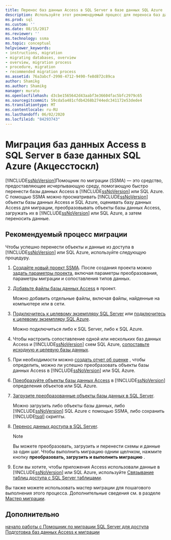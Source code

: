 ```yaml
---
title: Перенос баз данных Access в SQL Server в базе данных SQL Azure | Документация Майкрософт
description: Используйте этот рекомендуемый процесс для переноса баз данных Access в SQL Server или базу данных SQL Azure с помощью Помощник по миграции SQL Server (SSMA).
ms.prod: sql
ms.custom: ''
ms.date: 08/15/2017
ms.reviewer: ''
ms.technology: ssma
ms.topic: conceptual
helpviewer_keywords:
- instructions, migration
- migrating databases, overview
- overview, migration process
- procedure, migration
- recommended migration process
ms.assetid: 76a3abcf-2998-4712-9490-fe8d872c89ca
author: Shamikg
ms.author: Shamikg
manager: murato
ms.openlocfilehash: d3cbe1565642d43aabf3e36604fac5bfc2979c65
ms.sourcegitcommit: 59cda5a481cfdb4268b2744edc341172e53dede4
ms.translationtype: MT
ms.contentlocale: ru-RU
ms.lasthandoff: 06/02/2020
ms.locfileid: "84293743"
---
```

# <a name="migrating-access-databases-to-sql-server---azure-sql-db-accesstosql"></a>Миграция баз данных Access в SQL Server в базе данных SQL Azure (Акцесстоскл)
[!INCLUDE[ssNoVersion](../../includes/ssnoversion-md.md)]Помощник по миграции (SSMA) — это средство, предоставляющее исчерпывающую среду, помогающую быстро перенести базы данных Access в [!INCLUDE[ssNoVersion](../../includes/ssnoversion-md.md)] или SQL Azure. С помощью SSMA можно просматривать [!INCLUDE[ssNoVersion](../../includes/ssnoversion-md.md)] объекты базы данных Access и SQL Azure, оценивать базу данных Access для миграции, преобразовывать объекты базы данных Access, загружать их в [!INCLUDE[ssNoVersion](../../includes/ssnoversion-md.md)] или SQL Azure, а затем переносить данные.  
  
## <a name="recommended-migration-process"></a>Рекомендуемый процесс миграции  
Чтобы успешно перенести объекты и данные из доступа в [!INCLUDE[ssNoVersion](../../includes/ssnoversion-md.md)] или SQL Azure, используйте следующую процедуру.  
  
1.  [Создайте новый проект SSMA](creating-and-managing-projects-accesstosql.md). После создания проекта можно [задать параметры проекта](setting-conversion-and-migration-options-accesstosql.md), включая параметры преобразования, параметры миграции и сопоставления типов данных.  
  
2.  [Добавьте файлы базы данных Access](adding-and-removing-access-database-files-accesstosql.md) в проект.  
  
    Можно добавить отдельные файлы, включая файлы, найденные на компьютере или в сети.  
  
3.  [Подключитесь к целевому экземпляру SQL Server](connecting-to-sql-server-accesstosql.md) или [подключитесь к целевому экземпляру SQL Azure](connecting-to-azure-sql-db-accesstosql.md).  
  
    Можно подключиться либо к SQL Server, либо к SQL Azure.  
  
4.  Чтобы настроить сопоставление одной или нескольких баз данных Access и [!INCLUDE[ssNoVersion](../../includes/ssnoversion-md.md)] схем SQL Azure, [сопоставьте исходную и целевую базы данных](mapping-source-and-target-databases-accesstosql.md).  
  
5.  При необходимости можно [создать отчет об оценке](assessing-access-database-objects-for-conversion-accesstosql.md) , чтобы определить, можно ли успешно преобразовать объекты базы данных Access в [!INCLUDE[ssNoVersion](../../includes/ssnoversion-md.md)] или SQL Azure.  
  
6.  [Преобразуйте объекты базы данных Access](converting-access-database-objects-accesstosql.md) в [!INCLUDE[ssNoVersion](../../includes/ssnoversion-md.md)] определения объектов или SQL Azure.  
  
7.  [Загрузите преобразованные объекты базы данных в SQL Server](loading-converted-database-objects-into-sql-server-accesstosql.md).  
  
    Можно загрузить либо объекты базы данных, либо [!INCLUDE[ssNoVersion](../../includes/ssnoversion-md.md)] SQL Azure с помощью SSMA, либо сохранить [!INCLUDE[tsql](../../includes/tsql-md.md)] скрипты.  
  
8.  [Перенос данных доступа в SQL Server](migrating-access-data-into-sql-server-azure-sql-db-accesstosql.md).  
  
    > [!NOTE]  
    > Вы можете преобразовать, загрузить и перенести схемы и данные за один шаг. Чтобы выполнить миграцию одним щелчком, нажмите кнопку **преобразовать, загрузить и выполнить миграцию** .  
  
9. Если вы хотите, чтобы приложения Access использовали данные в [!INCLUDE[ssNoVersion](../../includes/ssnoversion-md.md)] или SQL Azure, используйте [Связывание таблиц доступа с SQL Server таблицами](linking-access-applications-to-sql-server-azure-sql-db-accesstosql.md).  
  
Вы также можете использовать мастер миграции для пошагового выполнения этого процесса. Дополнительные сведения см. в разделе [Мастер миграции](migration-wizard-accesstosql.md).  
  
## <a name="see-also"></a>Дополнительно  
[начало работы с Помощник по миграции SQL Server для доступа](getting-started-with-sql-server-migration-assistant-for-access-accesstosql.md)  
[Подготовка баз данных Access к миграции](preparing-access-databases-for-migration-accesstosql.md)
